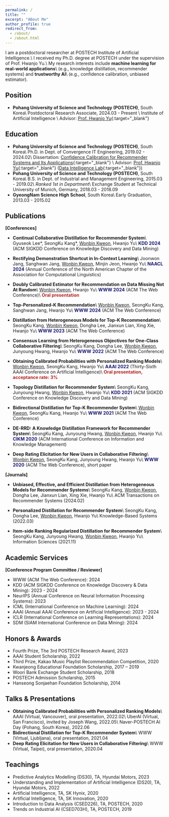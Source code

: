 ```yaml
---
permalink: /
title: ""
excerpt: "ABout Me"
author_profile: true
redirect_from: 
  - /about/
  - /about.html
---
```

I am a postdoctoral researcher at POSTECH Institute of Artificial Intelligence.\\
I received my Ph.D. degree at POSTECH under the supervision of Prof. Hwanjo Yu.\\
My research interests include **machine learning for real-world applications**\\
(e.g., knowledge distillation, recommender systems) and **trustworthy AI**\\
(e.g., confidence calibration, unbiased estimator).

Position
------
- **Pohang University of Science and Technology (POSTECH)**, South Korea\\
Postdoctoral Research Associate, 2024.03 - Present \\
Institute of Artificial Intelligence \\
Advisor: [Prof. Hwanjo Yu](https://sites.google.com/view/postechdi/member/faculty?authuser=0){:target="_blank"}

Education
------
- **Pohang University of Science and Technology (POSTECH)**, South Korea\\
Ph.D. in Dept. of Convergence IT Engineering, 2019.02 - 2024.02\\
Dissertation: [Confidence Calibration for Recommender Systems and Its Applications](https://arxiv.org/pdf/2402.16325.pdf){:target="_blank"} \\
Advisor: [Prof. Hwanjo Yu](https://sites.google.com/view/postechdi/member/faculty?authuser=0){:target="_blank"} ([Data Intelligence Lab](https://sites.google.com/view/postechdi){:target="_blank"})
- **Pohang University of Science and Technology (POSTECH)**, South Korea\\
B.S. in Dept. of Industrial and Management Engineering, 2015.03 - 2019.02\\
*Ranked 1st in Department*\\
Exchange Student at Technical University of Munich, Germany, 2018.03 - 2018.09
- **GyeongNam Science High School**, South Korea\\
Early Graduation, 2013.03 - 2015.02

Publications
-----
**[Conferences]**
- **Continual Collaborative Distillation for Recommender System**\\
	Gyuseok Lee*, SeongKu Kang*, <u>Wonbin Kweon</u>, Hwanjo Yu\\
<span style="color:midnightblue">**KDD 2024**</span> (ACM SIGKDD Conference on Knowledge Discovery and Data Mining)

- **Rectifying Demonstration Shortcut in In-Context Learning**\\
Joonwon Jang, Sanghwan Jang, <u>Wonbin Kweon</u>, Minjin Jeon, Hwanjo Yu\\
<span style="color:midnightblue">**NAACL 2024**</span> (Annual Conference of the North American Chapter of the Association for Computational Linguistics)

- **Doubly Calibrated Estimator for Recommendation on Data Missing Not At Random**\\
<u>Wonbin Kweon</u>, Hwanjo Yu\\
<span style="color:midnightblue">**WWW 2024**</span> (ACM The Web Conference)\\
<span style="color:firebrick">**Oral presentation**</span>

- **Top-Personalized-K Recommendation**\\
<u>Wonbin Kweon</u>, SeongKu Kang, Sanghwan Jang, Hwanjo Yu\\
<span style="color:midnightblue">**WWW 2024**</span> (ACM The Web Conference)

- **Distillation from Heterogeneous Models for Top-K Recommendation**\\
SeongKu Kang, <u>Wonbin Kweon</u>, Dongha Lee, Jianxun Lian, Xing Xie, Hwanjo Yu\\
<span style="color:midnightblue">**WWW 2023**</span> (ACM The Web Conference)

- **Consensus Learning from Heterogeneous Objectives for One-Class Collaborative Filtering**\\
SeongKu Kang, Dongha Lee, <u>Wonbin Kweon</u>, Junyoung Hwang, Hwanjo Yu\\
<span style="color:midnightblue">**WWW 2022**</span> (ACM The Web Conference)

- **Obtaining Calibrated Probabilities with Personalized Ranking Models**\\
<u>Wonbin Kweon</u>, SeongKu Kang, Hwanjo Yu\\
<span style="color:midnightblue">**AAAI 2022**</span> (Thirty-Sixth AAAI Conference on Artificial Intelligence)\\
<span style="color:firebrick">**Oral presentation, acceptance rate: 3%**</span>

- **Topology Distillation for Recommender System**\\
SeongKu Kang, Junyoung Hwang, <u>Wonbin Kweon</u>, Hwanjo Yu\\
<span style="color:midnightblue">**KDD 2021**</span> (ACM SIGKDD Conference on Knowledge Discovery and Data Mining)

- **Bidirectional Distillation for Top-K Recommender System**\\
<u>Wonbin Kweon</u>, SeongKu Kang, Hwanjo Yu\\
<span style="color:midnightblue">**WWW 2021**</span> (ACM The Web Conference)

- **DE-RRD: A Knowledge Distillation Framework for Recommender System**\\
SeongKu Kang, Junyoung Hwang, <u>Wonbin Kweon</u>, Hwanjo Yu\\
<span style="color:midnightblue">**CIKM 2020**</span> (ACM International Conference on Information and Knowledge Management)

- **Deep Rating Elicitation for New Users in Collaborative Filtering**\\
<u>Wonbin Kweon</u>, SeongKu Kang, Junyoung Hwang, Hwanjo Yu\\
<span style="color:midnightblue">**WWW 2020**</span> (ACM The Web Conference), short paper

**[Journals]**
- **Unbiased, Effective, and Efficient Distillation from Heterogeneous Models for Recommender Systems**\\
SeongKu Kang, <u>Wonbin Kweon</u>, Dongha Lee, Jianxun Lian, Xing Xie, Hwanjo Yu\\
ACM Transactions on Recommender Systems (2024.02)

- **Personalized Distillation for Recommender System**\\
SeongKu Kang, Dongha Lee, <u>Wonbin Kweon</u>, Hwanjo Yu\\
Knowledge-Based Systems (2022.03)

- **Item-side Ranking Regularized Distillation for Recommender System**\\
SeongKu Kang, Junyoung Hwang, <u>Wonbin Kweon</u>, Hwanjo Yu\\
Information Sciences (2021.11)

Academic Services
-----
**[Conference Program Committee / Reviewer]**
- WWW (ACM The Web Conference): 2024
- KDD (ACM SIGKDD Conference on Knowledge Discovery & Data Mining): 2023 - 2024
- NeurIPS (Annual Conference on Neural Information Processing Systems): 2023
- ICML (International Conference on Machine Learning): 2024
- AAAI (Annual AAAI Conference on Artificial Intelligence): 2023 - 2024
- ICLR (International Conference on Learning Representations): 2024
- SDM (SIAM International Conference on Data Mining): 2024

Honors & Awards
-----
- Fourth Prize, The 3rd POSTECH Research Award, 2023
- AAAI Student Scholarship, 2022
- Third Prize, Kakao Music Playlist Recommendation Competition, 2020
- Kwanjeong Educational Foundation Scholarship, 2017 – 2019
- Woori Bank Exchange Student Scholarship, 2018
- POSTECH Admission Scholarship, 2015
- Hanseong Sonjaehan Foundation Scholarship, 2014

Talks & Presentations
-----
- **Obtaining Calibrated Probabilities with Personalized Ranking Models**\\
AAAI (Virtual, Vancouver), oral presentation, 2022.02\\
UberAI (Virtual, San Francisco), invited by Joseph Wang, 2022.05\\
Naver-POSTECH AI Day (Pohang, South Korea), 2022.06
- **Bidirectional Distillation for Top-K Recommender System**\\
WWW (Virtual, Ljubljana), oral presentation, 2021.04
- **Deep Rating Elicitation for New Users in Collaborative Filtering**\\
WWW (Virtual, Taipei), oral presentation, 2020.04

Teachings
-----
- Predictive Analytics Modelling (DS30), TA, Hyundai Motors, 2023
- Understanding and Implementation of Artificial Intelligence (DS20), TA, Hyundai Motors, 2022
- Artificial Intelligence, TA, SK Hynix, 2020
- Artificial Intelligence, TA, SK Innovation, 2020
- Introduction to Data Analysis (CSED226), TA, POSTECH, 2020
- Trends on Industrial AI (CSED703H), TA, POSTECH, 2019
